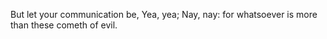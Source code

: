 But let your communication be, Yea, yea; Nay, nay: for whatsoever is more than these cometh of evil.
